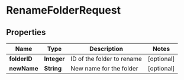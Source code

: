 

# RenameFolderRequest


## Properties

| Name | Type | Description | Notes |
|------------ | ------------- | ------------- | -------------|
|**folderID** | **Integer** | ID of the folder to rename |  [optional] |
|**newName** | **String** | New name for the folder |  [optional] |



